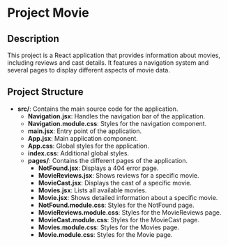 # Project Movie

## Description

This project is a React application that provides information about movies, including reviews and cast details. It features a navigation system and several pages to display different aspects of movie data.

## Project Structure

- **src/**: Contains the main source code for the application.
  - **Navigation.jsx**: Handles the navigation bar of the application.
  - **Navigation.module.css**: Styles for the navigation component.
  - **main.jsx**: Entry point of the application.
  - **App.jsx**: Main application component.
  - **App.css**: Global styles for the application.
  - **index.css**: Additional global styles.
  - **pages/**: Contains the different pages of the application.
    - **NotFound.jsx**: Displays a 404 error page.
    - **MovieReviews.jsx**: Shows reviews for a specific movie.
    - **MovieCast.jsx**: Displays the cast of a specific movie.
    - **Movies.jsx**: Lists all available movies.
    - **Movie.jsx**: Shows detailed information about a specific movie.
    - **NotFound.module.css**: Styles for the NotFound page.
    - **MovieReviews.module.css**: Styles for the MovieReviews page.
    - **MovieCast.module.css**: Styles for the MovieCast page.
    - **Movies.module.css**: Styles for the Movies page.
    - **Movie.module.css**: Styles for the Movie page.

